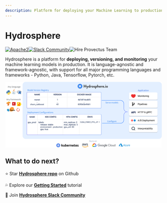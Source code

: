```yaml
---
description: Platform for deploying your Machine Learning to production
---
```


# Hydrosphere

[​![Apache2](https://img.shields.io/badge/license-Apache2-green.svg?style=for-the-badge)​](https://www.apache.org/licenses/LICENSE-2.0)[​​](https://gitter.im/Hydrospheredata/hydro-serving?utm_source=badge&utm_medium=badge&utm_campaign=pr-badge&utm_content=badge)[![Slack Community](https://img.shields.io/badge/slack-@hydrospheredata-blue.svg?logo=slack?label&style=for-the-badge)](https://hydrospheredata.slack.com/)![Hire Provectus Team](https://img.shields.io/badge/-Hydrosphere.io-blue?label&style=for-the-badge)

Hydrosphere is a platform for **deploying, versioning, and monitoring** your machine learning models in production. It is language-agnostic and framework-agnostic, with support for all major programming languages and frameworks - Python, Java, Tensorflow, Pytorch, etc.

![](.gitbook/assets/title_image%20%281%29%20%284%29%20%286%29%20%286%29%20%282%29.png)

## What to do next?

⭐️ Star [**Hydrosphere repo**](https://github.com/Hydrospheredata/hydro-serving) on Github

💦 Explore our [**Getting Started**](quickstart/getting-started.md) tutorial

🥳 Join [**Hydrosphere Slack Community**](https://join.slack.com/t/hydrospheredata/shared_invite/zt-gg41mrlg-eDz6v6yhkOfoMf~oi2mTug)

